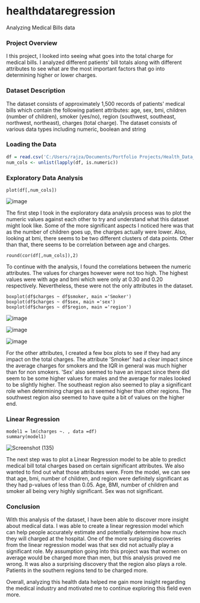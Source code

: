 # healthdataregression
Analyzing Medical Bills data

### Project Overview
I this project, I looked into seeing what goes into the total charge for medical bills. I analyzed different patients' bill totals along with different attributes to see what are the most important factors that go into determining higher or lower charges. 

### Dataset Description
The dataset consists of approximately 1,500 records of patients' medical bills which contain the following patient attributes: age, sex, bmi, children (number of children), smoker (yes/no), region (southwest, southeast, northwest, northeast), charges (total charge). The dataset consists of various data types including numeric, boolean and string

### Loading the Data
```r
df = read.csv('C:/Users/rajza/Documents/Portfolio Projects/Health_Data_Analysis/predict-hospital-bills-main/predict-hospital-bills-main/insurance.csv', header=TRUE)
num_cols <- unlist(lapply(df, is.numeric))  
```

### Exploratory Data Analysis
```{r}
plot(df[,num_cols])
```

![image](https://user-images.githubusercontent.com/114118047/192162626-59be2efa-5ddc-4395-a897-f63a66d89585.png)

The first step I took in the exploratory data analysis process was to plot the numeric values against each other to try and understand what this dataset might look like. Some of the more significant aspects I noticed here was that as the number of children goes up, the charges actually were lower. Also, looking at bmi, there seems to be two different clusters of data points. Other than that, there seems to be  correlation between age and charges.

```{r}
round(cor(df[,num_cols]),2)
```

To continue with the analysis, I found the correlations between the numeric attributes. The values for charges however were not too high. The highest values were with age and bmi which were only at 0.30 and 0.20 respectively. Nevertheless, these were not the only attributes in the dataset.

```{r}
boxplot(df$charges ~ df$smoker, main ='Smoker')
boxplot(df$charges ~ df$sex, main ='sex')
boxplot(df$charges ~ df$region, main ='region')
```

![image](https://user-images.githubusercontent.com/114118047/192162734-40fbe33d-7121-49e1-a878-ba96ee5af90c.png)

![image](https://user-images.githubusercontent.com/114118047/192162746-b8231f1c-a50c-41d0-ba97-9cd429737e87.png)

![image](https://user-images.githubusercontent.com/114118047/192162750-d65e6aa2-6dfe-4356-9169-b5c8d90de65b.png)

For the other attributes, I created a few box plots to see if they had any impact on the total charges. The attribute 'Smoker' had a clear impact since the average charges for smokers and the IQR in general was much higher than for non smokers. 'Sex' also seemed to have an impact since there did seem to be some higher values for males and the average for males looked to be slightly higher. The southeast region also seemed to play a significant role when determining charges as it seemed higher than other regions. The southwest region also seemed to have quite a bit of values on the higher end.

### Linear Regression
```{r}
model1 = lm(charges ~. , data =df)
summary(model1)
```
![Screenshot (135)](https://user-images.githubusercontent.com/114118047/192162874-39bada6a-6f8e-4db0-97f4-1c502910de3a.png)

The next step was to plot a Linear Regression model to be able to predict medical bill total charges based on certain significant attributes. We also wanted to find out what those attributes were. From the model, we can see that age, bmi, number of children, and region were definitely significant as they had p-values of less than 0.05. Age, BMI, number of children and smoker all being very highly significant. Sex was not significant. 


### Conclusion
With this analysis of the dataset, I have been able to discover more insight about medical data. I was able to create a linear regression model which can help people accurately estimate and potentially determine how much they will charged at the hospital. One of the more surpising discoveries from the linear regression model was that sex did not actually play a significant role. My assumption going into this project was that women on average would be charged more than men, but this analysis proved me wrong. It was also a surprising discovery that the region also plays a role. Patients in the southern regions tend to be charged more. 

Overall, analyzing this health data helped me gain more insight regarding the medical industry and motivated me to continue exploring this field even more.
